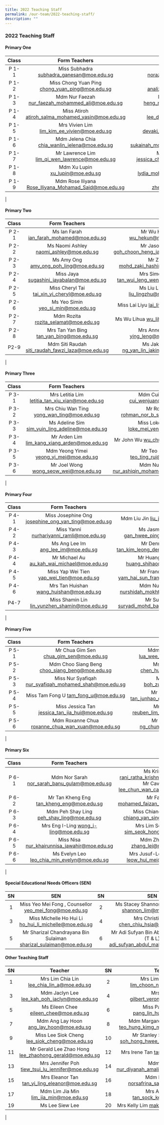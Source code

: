 ```yaml
---
title: 2022 Teaching Staff
permalink: /our-team/2022-teaching-staff/
description: ""
---
```

### 2022 Teaching Staff

#### Primary One

| Class | Form Teachers   |  |
|:---:|:---:|:---:|
| P 1-1 | Miss Subhadra  subhadra_ganesan@moe.edu.sg  | Miss Norazizah   [norazizah_ajis@moe.edu.sg](norazizah_ajis@moe.edu.sg)  |
| P 1-2 | Miss Chong Yuan Ping  [chong_yuan_ping@moe.edu.sg](chong_yuan_ping@moe.edu.sg)  | Mdm Analiza <br>  [analiza_suboh@moe.edu.sg](analiza_suboh@moe.edu.sg)  |
| P 1-3 |   Mdm Nur Faezah  [nur_faezah_mohammed_ali@moe.edu.sg](nur_faezah_mohammed_ali@moe.edu.sg)  | Mdm Audrey Heng  [heng_ming_hwee@moe.edu.sg](heng_ming_hwee@moe.edu.sg)   |
| P 1-4 | Miss Atiroh  [atiroh_salma_mohamed_yasin@moe.edu.sg](atiroh_salma_mohamed_yasin@moe.edu.sg)  | Mr Alvin Lee <br>[lee_dong_alvin@moe.edu.sg](lee_dong_alvin@moe.edu.sg)  |
| P 1-5 |   Mrs Vivien Lim [lim_kim_ee_vivien@moe.edu.sg](lim_kim_ee_vivien@moe.edu.sg)  |   Miss Devaki  [devaki_vindinnada@moe.edu.sg](devaki_vindinnada@moe.edu.sg)  |
|  P 1-6  | Mdm Jelena Chia  [chia_wanlin_jelena@moe.edu.sg](chia_wanlin_jelena@moe.edu.sg)  | Ms Sukainah  [sukainah_mohamed_mohsen@moe.edu.sg](sukainah_mohamed_mohsen@moe.edu.sg)  |
|  P 1-7  | Mr Lawrence Lim  [lim_qi_wen_lawrence@moe.edu.sg](lim_qi_wen_lawrence@moe.edu.sg) | Miss Jessica Cheah [jessica_cheah_jeay_sye@moe.edu.sg](jessica_cheah_jeay_sye@moe.edu.sg)   |
| P 1-8 | Mdm Xu Lupin <br> [xu_lupin@moe.edu.sg](xu_lupin@moe.edu.sg)   | Mdm Lydia  [lydia_mohamed_yacob@moe.edu.sg](lydia_mohamed_yacob@moe.edu.sg)  |
| P 1-9 | Mdm Rose Iliyana  [Rose_Iliyana_Mohamad_Said@moe.edu.sg](Rose_Iliyana_Mohamad_Said@moe.edu.sg)   |  Mdm Zheng Hui <br> [zheng_hui@moe.edu.sg](zheng_hui@moe.edu.sg)  |
|

#### Primary Two

| Class | Form Teachers  |  |
|:---:|:---:|:---:|
| P 2-1 | Ms Ian Farah   ian_farah_mohamed@moe.edu.sg  | Mr Wu Hekun  wu_hekun@moe.edu.sg  |
| P 2-2 | Ms Naomi Ashley  naomi_ashley@moe.edu.sg  | Mr Jason Goh  goh_choon_heng_jason@moe.edu.sg    |
| P 2-3 |   Ms Amy Ong   amy_ong_poh_ling@moe.edu.sg  | Mr Zaki  mohd_zaki_hashim@moe.edu.sg  |
| P 2-4 | Miss Jaya  sugashini_jayabalan@moe.edu.sg   | Mrs Simon Foo   tan_wui_leng_wendy@moe.edu.sg  |
| P 2-5 | Miss Cheryl Tai tai_xin_yi_cheryl@moe.edu.sg | Ms Liu Lingzhu   liu_lingzhu@moe.edu.sg  |
| P 2-6  |  Ms Yeo Simin   yeo_si_min@moe.edu.sg | Miss Lai Liyu   lai_liyu@moe.edu.sg  |
| P 2-7 | Mdm Rozita  rozita_selamat@moe.edu.sg   | Ms Wu Lihua   wu_lihua@moe.edu.sg  |
| P 2-8 | Mrs Tan Yan Bing  tan_yan_bing@moe.edu.sg   | Mrs Anne Wong   ying_leng@moe.edu.sg  |
| P2-9  | Mdm Siti Raudah  siti_raudah_fawzi_laza@moe.edu.sg |   Ms Jakin Ng   ng_yan_lin_jakin@moe.edu.sg |
|

#### Primary Three

| Class | Form Teachers  |  |
|:---:|:---:|:---:|
| P 3-1  | Mrs Letitia Lim  letitia_tan_xiu_xian@moe.edu.sg  | Mdm Cui Wenjuan  cui_wenjuan@moe.edu.sg |
| P 3-2 | Mrs Chiu Wan Ting  yong_wan_ting@moe.edu.sg | Mr Rohman  rohman_nor_b_suib@moe.edu.sg |
| P 3-3 | Ms Adeline Sim  sim_yuin_ling_adeline@moe.edu.sg   | Miss Loke Mei Yen   loke_mei_yen@moe.edu.sg    |
| P 3-4 | Mr Arden Lim  lim_kang_xiang_arden@moe.edu.sg | Mr John Wu  wu_chuheng@moe.edu.sg |
| P 3-5 | Mdm Yeong Yimei  yeong_yi_mei@moe.edu.sg | Mr Teo Ting Rui teo_ting_rui@moe.edu.sg |
| P 3-6 | Mr Joel Wong  wong_seow_wei@moe.edu.sg   | Mdm Nur Ashiqin   nur_ashiqin_mohamed_sall@moe.edu.sg |
|

#### Primary Four

| Class | Form Teachers  |  |
|:---:|:---:|:---:|
| P 4-1 | Miss Josephine Ong  josephine_ong_yan_ting@moe.edu.sg  | Mdm Liu Jin  liu_jin@moe.edu.sg  |
| P 4-2 | Miss Yanni  nurhariyanni_ramli@moe.edu.sg  | Ms Jasmine Gan  gan_hwee_ping@moe.edu.sg  |
| P 4-3 |  Ms Ang Lee Im  ang_lee_im@moe.edu.sg  |  Mr Dennis Tan  tan_kim_leong_dennis@moe.edu.sg  |
|  P 4-4 | Mr Michael Au au_kah_wai_michael@moe.edu.sg |    Mr Huang Shihao  huang_shihao@moe.edu.sg  |
|  P 4-5  | Miss Yap Wei Tien  yap_wei_tien@moe.edu.sg  | Mr Francis Yam  yam_hai_sun_francis@moe.edu.sg  |
| P 4-6 | Mrs Tan Huishan  wang_huishan@moe.edu.sg  | Mdm Nurshidah   nurshidah_mokhtar@moe.edu.sg  |
|  P4-7 | Miss Shamin Lin   lin_yunzhen_shamin@moe.edu.sg |   Mr Suryadi  suryadi_mohd_bajuri@moe.edu.sg |
| 

#### Primary Five

| Class | Form Teachers  |  |
|:---:|:---:|:---:|
| P 5-1 | Mr Chua Gim Sen   chua_gim_sen@moe.edu.sg  | Mdm Lua Wee Suan  lua_wee_suan@moe.edu.sg  |
| P 5-2 | Mdm Choo Siang Beng  choo_siang_beng@moe.edu.sg  | Ms Tan Hui Min  chen_huimin@moe.edu.sg  |
|  P 5-3  | Miss Nur Syafiqah   nur_syafiqah_mohamed_shah@moe.edu.sg   | Mr Boh Zuze boh_zuze@moe.edu.sg   |
|  P 5-4  |   Miss Tam Fong U  tam_fong_u@moe.edu.sg  | Mr Desmond Tan  tan_junhao_desmond@moe.edu.sg   |
| P 5-5 | Miss Jessica Tan jessica_tan_jia_hui@moe.edu.sg   | Mr Reuben Lim   reuben_lim_sin_hua@moe.edu.sg  |
| P 5-6 |  Mdm Roxanne Chua  roxanne_chua_wan_xuan@moe.edu.sg  | Mr Ng Chun Hao  ng_chun_hao@moe.edu.sg |
| 

#### Primary Six

| Class | Form Teachers  |  |
|:---:|:---:|:---:|
| P 6-1 | Mdm Nor Sarah   nor_sarah_banu_gulam@moe.edu.sg  | Ms Krishnan  rani_ratha_krishnan@moe.edu.sg  Mr Cavin Lee  lee_chun_wan_cavin@moe.edu.sg  |
|  P 6-2  | Mr Tan Kheng Eng   tan_kheng_eng@moe.edu.sg   | Mr Faizan   mohamed_faizan_juli@moe.edu.sg  |
| P 6-3 | Mdm Peh Shay Ling   peh_shay_ling@moe.edu.sg  | Miss Chiang Yan Sing chiang_yan_sing@moe.edu.sg  |
| P 6-4 | Mrs Eng I-Ling  wong_i-ling@moe.edu.sg  | Mrs Lim Seok Hong  sim_seok_hong@moe.edu.sg |
|  P 6-5 | Miss Nisa nur_khairunnisa_jawahir@moe.edu.sg   | Mdm Zhang Lei   zhang_lei@moe.edu.sg  |
| P 6-6 |   Ms Evelyn Leo  leo_chia_min_evelyn@moe.edu.sg  | Mrs Jusuf-Leow Hui Mei   leow_hui_mei@moe.edu.sg |
|

#### Special Educational Needs Officers (SEN)

| SN | SEN  | SN | SEN |
|:---:|:---:|:---:|:---:|
| 1 | Miss Yeo Mei Fong ,  Counsellor  yeo_mei_fong@moe.edu.sg | 2 | Ms Stacey Shannon Lim Pei Fen   shannon_lim@moe.edu.sg  |
| 3 | Miss Michelle Ho Hui Li    ho_hui_li_michelle@moe.edu.sg  | 4 | Mrs Christine Er   chen_chiu_hsia@moe.edu.sg  |
| 5 | Mr Sharizal Chandrayana Bin Sulaiman  sharizal_sulaiman@moe.edu.sg  | 6 | Mr Adi Sufyan Bin Abdul Malik, AED (T & L)   adi_sufyan_abdul_malik@moe.edu.sg |

#### Other Teaching Staff

| SN | Teacher  | SN  | Teacher |
|:---:|:---:|:---:|:---:|
| 1 | Mrs Lim Chia Lin   lee_chia_lin_a@moe.edu.sg  | 2 | Mrs Lim Choon Num  lim_choon_num@moe.edu.sg  |
|  3 | Mdm Jaclyn Lee   lee_kah_poh_jaclyn@moe.edu.sg   |  4 | Mrs Gilbert  gilbert_veronica@moe.edu.sg  |
| 5 | Ms Eileen Chee  eileen_chee@moe.edu.sg  | 6 | Miss Pang Lin Hua  pang_lin_hua@moe.edu.sg  |
| 7 | Mdm Ang Lay Hoon  ang_lay_hoon@moe.edu.sg   |  8 |  Mdm Margaret Teo Hung Kimg  teo_hung_kimg_margaret@moe.edu.sg  |
| 9  | Miss Lee Siok Cheng  lee_siok_cheng@moe.edu.sg  |  10 | Mr Stanley Soh Hong Hwee  soh_hong_hwee_stanley@moe.edu.sg   |
| 11  | Mr Gerald Lee Zhao Hong  lee_zhaohong_gerald@moe.edu.sg  | 12 | Mrs Irene Tan   tan_irene@moe.edu.sg |
| 13 | Mrs Jennifer Poh  tiew_tsui_lu_jennifer@moe.edu.sg  | 14  | Mdm Diyanah  nur_diyanah_amalina_abdul@moe.edu.sg  |
|  15 | Mrs Eleanor Tan  tan_yi_ling_eleanor@moe.edu.sg  |  16 | Mdm Norsafrina  norsafrina_sapari@moe.edu.sg |
|  17 | Mdm Lim Jia Min  lim_jia_min@moe.edu.sg |  18 | Mrs Ashley Mak  tan_sock_kee@moe.edu.sg   |
|  19  | Ms Lee Siew Lee   |  20 | Mrs Kelly Lim  mak_wenjing@moe.edu.sg   |
|
